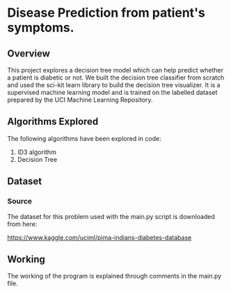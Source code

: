 # Disease Prediction from patient's symptoms.

## Overview

This project explores a decision tree model which can help predict whether a patient is diabetic or not. 
We built the decision tree classifier from scratch and used the sci-kit learn library to build the decision tree visualizer. It is a supervised machine learning model and is trained on the labelled dataset prepared by the UCI Machine Learning Repository.

## Algorithms Explored

The following algorithms have been explored in code:

1. ID3 algorithm
2. Decision Tree

## Dataset

### Source

The dataset for this problem used with the main.py script is downloaded from here:

https://www.kaggle.com/uciml/pima-indians-diabetes-database

## Working

The working of the program is explained through comments in the main.py file.
